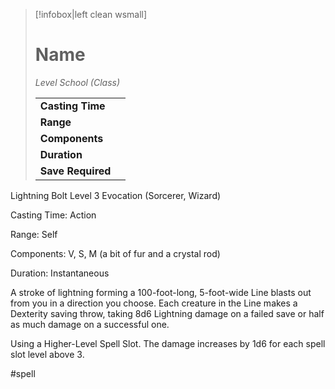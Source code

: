 > [!infobox|left clean wsmall]
> # Name
> *Level School (Class)*
> 
> | | |
> | - | - |
> | **Casting Time** | |
> | **Range** | |
> | **Components** | |
> | **Duration** | |
> | **Save Required** | |

Lightning Bolt
Level 3 Evocation (Sorcerer, Wizard)

Casting Time: Action

Range: Self

Components: V, S, M (a bit of fur and a crystal rod)

Duration: Instantaneous

A stroke of lightning forming a 100-foot-long, 5-foot-wide Line blasts out from you in a direction you choose. Each creature in the Line makes a Dexterity saving throw, taking 8d6 Lightning damage on a failed save or half as much damage on a successful one.

Using a Higher-Level Spell Slot. The damage increases by 1d6 for each spell slot level above 3.

#spell